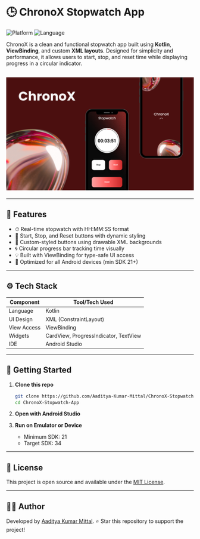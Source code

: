 ﻿# 🕒 ChronoX Stopwatch App

![Platform](https://img.shields.io/badge/platform-Android-green) ![Language](https://img.shields.io/badge/language-Kotlin-purple)

ChronoX is a clean and functional stopwatch app built using **Kotlin**, **ViewBinding**, and custom **XML layouts**. Designed for simplicity and performance, it allows users to start, stop, and reset time while displaying progress in a circular indicator.

## ![App Board](./screenshots/chronox_app_board.png)

---

## 📱 Features

- ⏱ Real-time stopwatch with HH:MM:SS format
- 🔁 Start, Stop, and Reset buttons with dynamic styling
- 🎨 Custom-styled buttons using drawable XML backgrounds
- 🌀 Circular progress bar tracking time visually
- 💡 Built with ViewBinding for type-safe UI access
- 🎯 Optimized for all Android devices (min SDK 21+)

---

## ⚙️ Tech Stack

| Component   | Tool/Tech Used                        |
| ----------- | ------------------------------------- |
| Language    | Kotlin                                |
| UI Design   | XML (ConstraintLayout)                |
| View Access | ViewBinding                           |
| Widgets     | CardView, ProgressIndicator, TextView |
| IDE         | Android Studio                        |

---

## 🚀 Getting Started

1. **Clone this repo**

   ```bash
   git clone https://github.com/Aaditya-Kumar-Mittal/ChronoX-Stopwatch-App.git
   cd ChronoX-Stopwatch-App
   ```

2. **Open with Android Studio**

3. **Run on Emulator or Device**

   - Minimum SDK: 21
   - Target SDK: 34

---

## 📃 License

This project is open source and available under the [MIT License](LICENSE).

---

## 🙋‍♂️ Author

Developed by [Aaditya Kumar Mittal](https://github.com/Aaditya-Kumar-Mittal). ⭐️ Star this repository to support the project!
